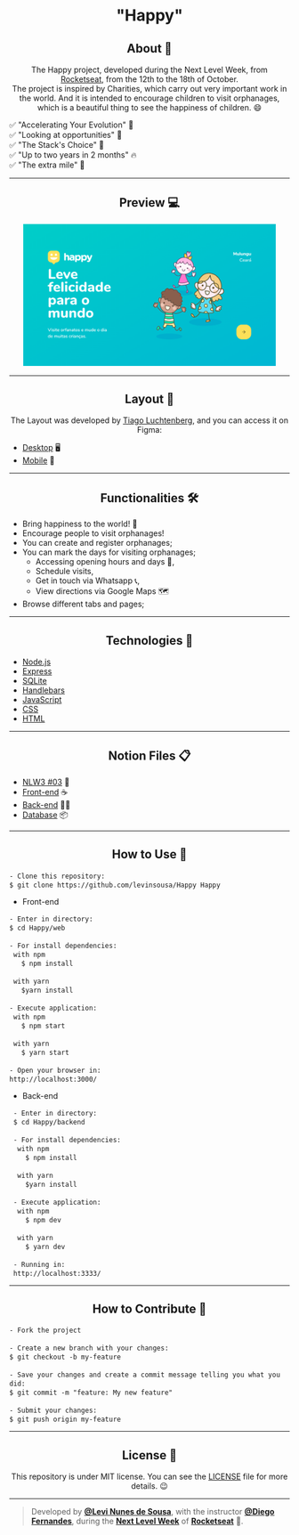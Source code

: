 <h1 align="center">"Happy"</h1>

<h2 align="center">About 📖</h2>
   
   <p align="center">
      The Happy project, developed during the Next Level Week, from <a href="https://rocketseat.com.br/">Rocketseat</a>, from the 12th to the 18th of October.<br>
      The project is inspired by Charities, which carry out very important work in the world. And it is intended to encourage children to visit orphanages, which is a beautiful thing to see the happiness of children. 😄<br>
      
   </p>
   <p>
    ✅ "Accelerating Your Evolution" 💪<br>
    ✅ "Looking at opportunities" 👀 <br>
    ✅ "The Stack's Choice" 📌 <br>
    ✅ "Up to two years in 2 months" 🔥 <br>
    ✅ "The extra mile" 🚀
   </p>

---

<h2 align="center">Preview 💻</h2>

   <p align="center">
      <img src="./.github/Happy.png" width="90%" alt="Happy Demo"/>
   </p>

---

<h2 align="center">Layout 🎨</h2>

   <p align="center">
      The Layout was developed by <a href="https://instagram.com/tiagoluchtenberg">Tiago Luchtenberg</a>, and you can access it on Figma:
      
   - <a href="https://www.figma.com/file/XYb2tha1gU5M8vTwTUmjNx/Happy-Web-(Copy)?node-id=0%3A1">Desktop</a> 🖥️
   - <a href="https://www.figma.com/file/X27FfVxAgy9f5IFa7ONlph/Happy-Mobile?node-id=0%3A1">Mobile</a> 📱
   </p>

---

<h2 align="center">Functionalities 🛠️</h2>

- Bring happiness to the world! 🥳
- Encourage people to visit orphanages!
- You can create and register orphanages;
- You can mark the days for visiting orphanages;
   - Accessing opening hours and days 📅,
   - Schedule visits,
   - Get in touch via Whatsapp 📞,
   - View directions via Google Maps 🗺
- Browse different tabs and pages;

---

<h2 align="center">Technologies 🚀</h2>

- [Node.js](https://nodejs.org/en/)
- [Express](https://expressjs.com/pt-br/)
- [SQLite](https://www.sqlite.org/index.html)
- [Handlebars](https://handlebarsjs.com/)
- [JavaScript](https://www.javascript.com/)
- [CSS](https://developer.mozilla.org/pt-BR/docs/Web/CSS)
- [HTML](https://html.com/)

---

<h2 align="center">Notion Files 📋</h2>

- [NLW3 #03](https://www.notion.so/NLW-Discovery-03-628a2c1b9ac744e28fad80046b699aab) 🚀
- [Front-end](https://www.notion.so/Front-end-010548f316d04d65a0d8b72865874ed1) ☕
- [Back-end](https://www.notion.so/Back-end-ff655163e56b4927ae7a7a4e08049e64) 👨‍🍳
- [Database](https://www.notion.so/Banco-de-Dados-ba70111f89924bda94bb1016f12df8c8) 📦

---

<h2 align="center">How to Use 🤔</h2>

   ```
   - Clone this repository:
   $ git clone https://github.com/levinsousa/Happy Happy
   ```
  - Front-end

   ```
   - Enter in directory:
   $ cd Happy/web

   - For install dependencies:
    with npm
      $ npm install
    
    with yarn
      $yarn install

   - Execute application:
    with npm
      $ npm start

    with yarn
      $ yarn start

   - Open your browser in:
   http://localhost:3000/
   ```

  - Back-end

  ```
   - Enter in directory:
   $ cd Happy/backend

   - For install dependencies:
    with npm
      $ npm install
    
    with yarn
      $yarn install

   - Execute application:
    with npm
      $ npm dev

    with yarn
      $ yarn dev

   - Running in:
   http://localhost:3333/ 
   ```

---

<h2 align="center">How to Contribute 💪</h2>

   ```
   - Fork the project 

   - Create a new branch with your changes:
   $ git checkout -b my-feature

   - Save your changes and create a commit message telling you what you did:
   $ git commit -m "feature: My new feature"

   - Submit your changes:
   $ git push origin my-feature
   ```

---

<h2 align="center">License 📝</h2>

<p align="center">
   This repository is under MIT license. You can see the <a href="https://github.com/levinsousa/Happy/LICENSE">LICENSE</a> file for more details. 😉
</p>

   ---

   >Developed by **[@Levi Nunes de Sousa](https://www.linkedin.com/in/levinsousa/)**, with the instructor **[@Diego Fernandes](https://linkedin.com/in/diego-schell-fernandes)**, during the **[Next Level Week](https://rocketseat.com.br/)** of **[Rocketseat](https://www.linkedin.com/school/rocketseat/about/)** 💜. <br> 

